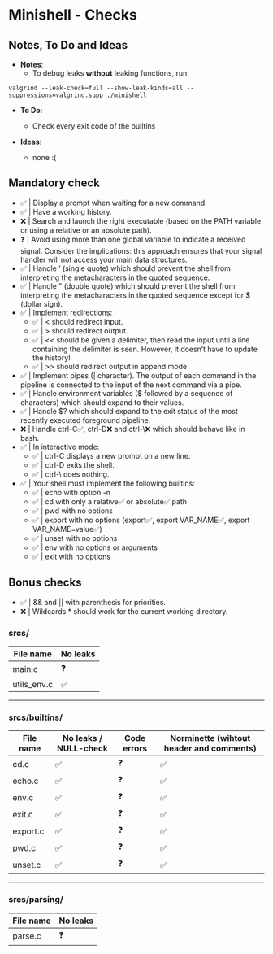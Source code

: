 # Minishell - Checks

## Notes, To Do and Ideas

- **Notes**:
    - To debug leaks **without** leaking functions, run:
```
valgrind --leak-check=full --show-leak-kinds=all --suppressions=valgrind.supp ./minishell
```
- **To Do**: 
    - Check every exit code of the builtins

- **Ideas**:
    - none :(

## Mandatory check

- ✅ | Display a prompt when waiting for a new command.
- ✅ | Have a working history.
- ❌ | Search and launch the right executable (based on the PATH variable or using a
relative or an absolute path).
- ❓ | Avoid using more than one global variable to indicate a received signal. Consider
the implications: this approach ensures that your signal handler will not access your
main data structures.
- ✅ | Handle ’ (single quote) which should prevent the shell from interpreting the metacharacters in the quoted sequence.
- ✅ | Handle " (double quote) which should prevent the shell from interpreting the metacharacters in the quoted sequence except for $ (dollar sign).
- ✅ | Implement redirections:
    - ✅ | < should redirect input.
    - ✅ | \> should redirect output.
    - ✅ | << should be given a delimiter, then read the input until a line containing the
delimiter is seen. However, it doesn’t have to update the history!
    - ✅ | \>\> should redirect output in append mode
- ✅ | Implement pipes (| character). The output of each command in the pipeline is
connected to the input of the next command via a pipe.
- ✅ | Handle environment variables ($ followed by a sequence of characters) which
should expand to their values.
- ✅ | Handle $? which should expand to the exit status of the most recently executed
foreground pipeline.
- ❌ | Handle ctrl-C✅, ctrl-D❌ and ctrl-\❌ which should behave like in bash.
- ✅ | In interactive mode:
    - ✅ | ctrl-C displays a new prompt on a new line.
    - ✅ | ctrl-D exits the shell.
    - ✅ | ctrl-\ does nothing.
- ✅ | Your shell must implement the following builtins:
    - ✅ | echo with option -n
    - ✅ | cd with only a relative✅ or absolute✅ path
    - ✅ | pwd with no options
    - ✅ | export with no options (export✅, export VAR_NAME✅, export VAR_NAME=value✅)
    - ✅ | unset with no options
    - ✅ | env with no options or arguments
    - ✅ | exit with no options

## Bonus checks

- ✅ | && and || with parenthesis for priorities.
- ❌ | Wildcards * should work for the current working directory.

### srcs/

| File name | No leaks |
|-----------|-----------|
| main.c | ❓ |
| utils_env.c | ✅ |

---

### srcs/builtins/

| File name | No leaks / NULL-check | Code errors | Norminette (wihtout header and comments) |
|-----------|-----------|-----------|-----------|
| cd.c | ✅ | ❓ | ✅ |
| echo.c | ✅ | ❓ | ✅ |
| env.c | ✅ | ❓ | ✅ |
| exit.c | ✅ | ❓ | ✅ |
| export.c | ✅ | ❓ | ✅ |
| pwd.c | ✅ | ❓ | ✅ |
| unset.c | ✅ | ❓ | ✅ |


---

### srcs/parsing/

| File name | No leaks |
|-----------|-----------|
| parse.c | ❓ |